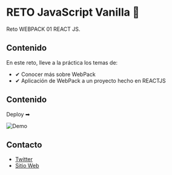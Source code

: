# RETO JavaScript Vanilla 🚀

Reto WEBPACK 01 REACT JS.


## Contenido
En este reto, lleve a la práctica los temas de:
* ✔ Conocer más sobre WebPack
* ✔ Aplicación de WebPack a un proyecto hecho en REACTJS




## Contenido
Deploy ➡ 

![Demo](https://i.imgur.com/YGSEOpE.jpg)

## Contacto
* [Twitter](https://twitter.com/rabileon)
* [Sitio Web](https://rabileon.com/)
